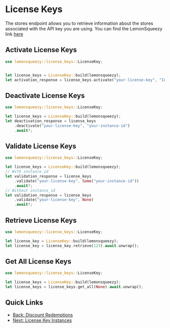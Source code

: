 # License Keys

The stores endpoint allows you to retrieve information about the stores associated with the API key you are using. 
You can find the LemonSqueezy link [here](https://docs.lemonsqueezy.com/api/license-keys#the-license-key-object)

## Activate License Keys

```rust
use lemonsqueezy::license_keys::LicenseKey;


let license_keys = LicenseKey::build(lemonsqueezy);
let activation_response = license_keys.activate("your-license-key", "InstanceName").await?;
```
## Deactivate License Keys

```rust
use lemonsqueezy::license_keys::LicenseKey;

let license_keys = LicenseKey::build(lemonsqueezy);
let deactivation_response = license_keys
    .deactivate("your-license-key", "your-instance-id")
    .await?;
```

## Validate License Keys

```rust
use lemonsqueezy::license_keys::LicenseKey;

let license_keys = LicenseKey::build(lemonsqueezy);
// With instance_id
let validation_response = license_keys
    .validate("your-license-key", Some("your-instance-id"))
    .await?;
// Without instance_id
let validation_response = license_keys
    .validate("your-license-key", None)
    .await?;
```

## Retrieve License Keys

```rust
use lemonsqueezy::license_keys::LicenseKey;

let license_key = LicenseKey::build(lemonsqueezy);
let license_key = license_key.retrieve(123).await.unwrap();
```

## Get All License Keys

```rust
use lemonsqueezy::license_keys::LicenseKey;

let license_keys = LicenseKey::build(lemonsqueezy);
let license_keys = license_keys.get_all(None).await.unwrap();
```

## Quick Links 
- [Back: Discount Redemptions](discount_redemptions.md)
- [Next: License Key Instances](license_key_instances.md)